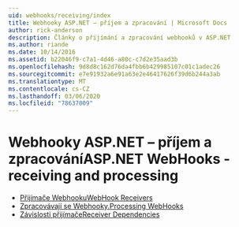 ```yaml
---
uid: webhooks/receiving/index
title: Webhooky ASP.NET – příjem a zpracování | Microsoft Docs
author: rick-anderson
description: Články o přijímání a zpracování webhooků v ASP.NET
ms.author: riande
ms.date: 10/14/2016
ms.assetid: b22046f9-c7a1-4d46-a80c-c7d2e35aad3b
ms.openlocfilehash: 9d8d8c162d76da4fbb6b429985107c01c1adec26
ms.sourcegitcommit: e7e91932a6e91a63e2e46417626f39d6b244a3ab
ms.translationtype: MT
ms.contentlocale: cs-CZ
ms.lasthandoff: 03/06/2020
ms.locfileid: "78637009"
---
```

# <a name="aspnet-webhooks---receiving-and-processing"></a><span data-ttu-id="14dc4-103">Webhooky ASP.NET – příjem a zpracování</span><span class="sxs-lookup"><span data-stu-id="14dc4-103">ASP.NET WebHooks - receiving and processing</span></span>

* [<span data-ttu-id="14dc4-104">Přijímače Webhooku</span><span class="sxs-lookup"><span data-stu-id="14dc4-104">WebHook Receivers</span></span>](receivers.md)
* [<span data-ttu-id="14dc4-105">Zpracovávají se Webhooky.</span><span class="sxs-lookup"><span data-stu-id="14dc4-105">Processing WebHooks</span></span>](handlers.md)
* [<span data-ttu-id="14dc4-106">Závislosti přijímače</span><span class="sxs-lookup"><span data-stu-id="14dc4-106">Receiver Dependencies</span></span>](dependencies.md)
